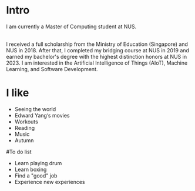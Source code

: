# Intro

I am currently a Master of Computing student at NUS.  

<br>
I received a full scholarship from the Ministry of Education (Singapore) and NUS in 2018. After that, I completed my bridging course at NUS in 2019 and earned my bachelor's degree with the highest distinction honors at NUS in 2023. I am interested in the Artificial Intelligence of Things (AIoT), Machine Learning, and Software Development.


# I like

- Seeing the world
- Edward Yang‘s movies
- Workouts
- Reading
- Music
- Autumn

#To do list

- Learn playing drum
- Learn boxing
- Find a "good" job
- Experience new experiences




